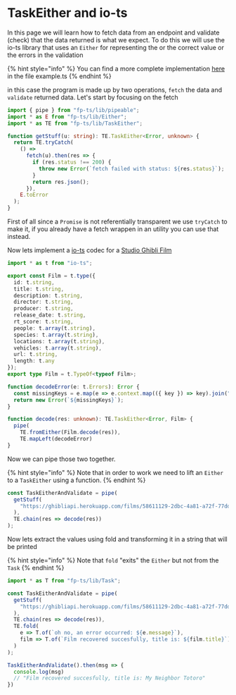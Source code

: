 # TaskEither and io-ts

In this page we will learn how to fetch data from an endpoint and validate \(check\) that the data returned is what we expect. To do this we will use the io-ts library that uses an `Either` for representing the or the correct value or the errors in the validation 

{% hint style="info" %}
You can find a more complete implementation [here ](https://codesandbox.io/s/taskeither-io-ts-8rltm?module=%2Fsrc%2Fexample.ts)in the file example.ts
{% endhint %}

in this case the program is made up by two operations, `fetch` the data and `validate` returned data. Let's start by focusing on the fetch

```typescript
import { pipe } from "fp-ts/lib/pipeable";
import * as E from "fp-ts/lib/Either";
import * as TE from "fp-ts/lib/TaskEither";

function getStuff(u: string): TE.TaskEither<Error, unknown> {
  return TE.tryCatch(
    () =>
      fetch(u).then(res => {
        if (res.status !== 200) {
          throw new Error(`fetch failed with status: ${res.status}`);
        }
        return res.json();
      }),
    E.toError
  );
}
```

First of all since a `Promise` is not referentially transparent we use `tryCatch` to make it, if you already have a fetch wrappen in an utility you can use that instead.

Now lets implement a [io-ts](https://github.com/gcanti/io-ts) codec for a [Studio Ghibli Film ](https://ghibliapi.herokuapp.com/#tag/Films)

```typescript
import * as t from "io-ts";

export const Film = t.type({
  id: t.string,
  title: t.string,
  description: t.string,
  director: t.string,
  producer: t.string,
  release_date: t.string,
  rt_score: t.string,
  people: t.array(t.string),
  species: t.array(t.string),
  locations: t.array(t.string),
  vehicles: t.array(t.string),
  url: t.string,
  length: t.any
});
export type Film = t.TypeOf<typeof Film>;

function decodeError(e: t.Errors): Error {
  const missingKeys = e.map(e => e.context.map(({ key }) => key).join("."));
  return new Error(`${missingKeys}`);
}

function decode(res: unknown): TE.TaskEither<Error, Film> {
  pipe(
    TE.fromEither(Film.decode(res)),
    TE.mapLeft(decodeError)
}
```

Now we can pipe those two together.

{% hint style="info" %}
Note that in order to work we need to lift an `Either` to a `TaskEither` using a function.
{% endhint %}

```typescript
const TaskEitherAndValidate = pipe(
  getStuff(
    "https://ghibliapi.herokuapp.com/films/58611129-2dbc-4a81-a72f-77ddfc1b1b49"
  ),
  TE.chain(res => decode(res))
);
```

Now lets extract the values using fold and transforming it in a string that will be printed

{% hint style="info" %}
Note that `fold` "exits" the `Either` but not from the `Task`
{% endhint %}

```typescript
import * as T from "fp-ts/lib/Task";

const TaskEitherAndValidate = pipe(
  getStuff(
    "https://ghibliapi.herokuapp.com/films/58611129-2dbc-4a81-a72f-77ddfc1b1b49"
  ),
  TE.chain(res => decode(res)),
  TE.fold(
    e => T.of(`oh no, an error occurred: ${e.message}`),
    film => T.of(`Film recovered succesfully, title is: ${film.title}`)
  )
);

TaskEitherAndValidate().then(msg => {
  console.log(msg)
  // "Film recovered succesfully, title is: My Neighbor Totoro"
})
```



